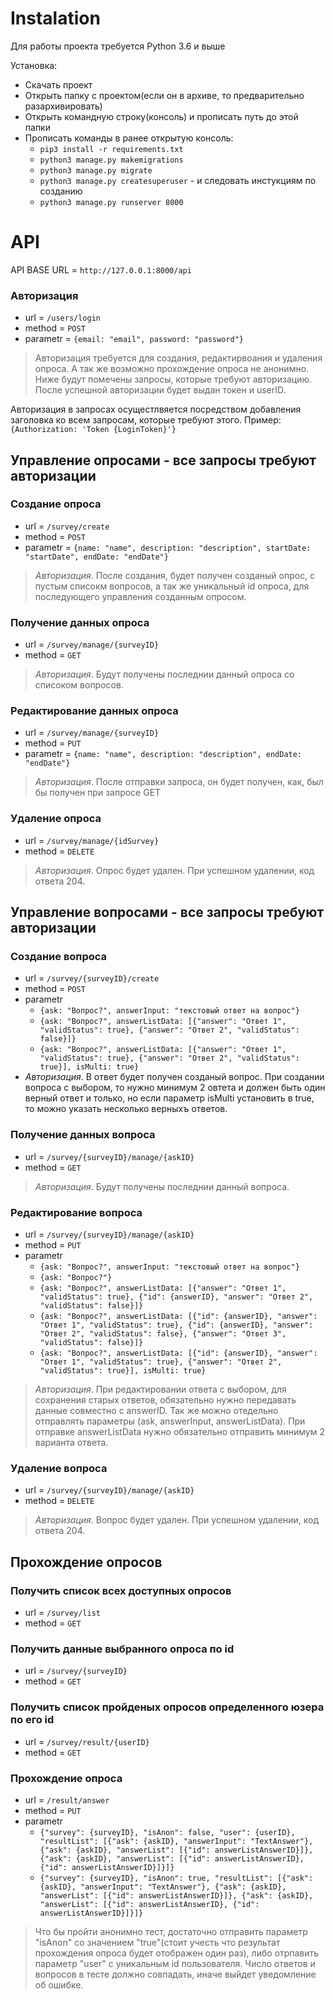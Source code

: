 # Instalation
Для работы проекта требуется Python 3.6 и выше

Установка:
* Скачать проект
* Открыть папку с проектом(если он в архиве, то предварительно разархивировать)
* Открыть командную строку(консоль) и прописать путь до этой папки
* Прописать команды в ранее открытую консоль:
  * `pip3 install -r requirements.txt`
  * `python3 manage.py makemigrations`
  * `python3 manage.py migrate`
  * `python3 manage.py createsuperuser` - и следовать инстукциям по созданию
  * `python3 manage.py runserver 8000`


# API
API BASE URL = `http://127.0.0.1:8000/api`

### Авторизация 
* url = `/users/login`
* method = `POST`
* parametr = `{email: "email", password: "password"}` 
> Авторизация требуется для создания, редактирвоания и удаления опроса. А так же возможно прохождение опроса не анонимно. Ниже будут помечены запросы, которые требуют авторизацию. После успешной авторизации будет выдан токен и userID.

Авторизация в запросах осущестлвяется посредством добавления заголовка ко всем запросам, которые требуют этого.
Пример: `{Authorization: 'Token {LoginToken}'}`

## Управление опросами - все запросы требуют авторизации
### Создание опроса 
* url = `/survey/create`
* method = `POST`
* parametr = `{name: "name", description: "description", startDate: "startDate", endDate: "endDate"}`
> *Авторизация*. После создания, будет получен созданый опрос, с пустым списокм вопросов, а так же уникальный id опроса, для последующего управления созданным опросом.

### Получение данных опроса 
* url = `/survey/manage/{surveyID}`
* method = `GET`
> *Авторизация*. Будут получены последнии данный опроса со списоком вопросов.

### Редактирование данных опроса 
* url = `/survey/manage/{surveyID}`
* method = `PUT`
* parametr = `{name: "name", description: "description", endDate: "endDate"}`
> *Авторизация*. После отправки запроса, он будет получен, как, был бы получен при запросе GET

### Удаление опроса 
* url = `/survey/manage/{idSurvey}`
* method = `DELETE`
> *Авторизация*. Опрос будет удален. При успешном удалении, код ответа 204.

## Управление вопросами - все запросы требуют авторизации
### Создание вопроса
* url = `/survey/{surveyID}/create`
* method = `POST`
* parametr
  * `{ask: "Вопрос?", answerInput: "текстовый ответ на вопрос"}`
  * `{ask: "Вопрос?", answerListData: [{"answer": "Ответ 1", "validStatus": true}, {"answer": "Ответ 2", "validStatus": false}]}`
  * `{ask: "Вопрос?", answerListData: [{"answer": "Ответ 1", "validStatus": true}, {"answer": "Ответ 2", "validStatus": true}], isMulti: true}`
* *Авторизация*. В ответ будет получен созданый вопрос. При создании вопроса с выбором, то нужно минимум 2 овтета и должен быть один верный ответ и только, но если параметр isMulti установить в true, то можно указать несколько верныхъ ответов.

### Получение данных вопроса 
* url = `/survey/{surveyID}/manage/{askID}`
* method = `GET`
> *Авторизация*. Будут получены последнии данный вопроса.

### Редактирование вопроса
* url = `/survey/{surveyID}/manage/{askID}`
* method = `PUT`
* parametr
  * `{ask: "Вопрос?", answerInput: "текстовый ответ на вопрос"}`
  * `{ask: "Вопрос?"}`
  * `{ask: "Вопрос?", answerListData: [{"answer": "Ответ 1", "validStatus": true}, {"id": {answerID}, "answer": "Ответ 2", "validStatus": false}]}`
  * `{ask: "Вопрос?", answerListData: [{"id": {answerID}, "answer": "Ответ 1", "validStatus": true}, {"id": {answerID}, "answer": "Ответ 2", "validStatus": false}, {"answer": "Ответ 3", "validStatus": false}]}`
  * `{ask: "Вопрос?", answerListData: [{"id": {answerID}, "answer": "Ответ 1", "validStatus": true}, {"answer": "Ответ 2", "validStatus": true}], isMulti: true}`
> *Авторизация*. При редактировании ответа с выбором, для сохранения старых ответов, обязательно нужно передавать данные совместно с answerID. Так же можно отедельно отправлять параметры (ask, answerInput, answerListData). При отправке answerListData нужно обязательно отправить минимум 2 варианта ответа.

### Удаление вопроса 
* url = `/survey/{surveyID}/manage/{askID}`
* method = `DELETE`
> *Авторизация*. Вопрос будет удален. При успешном удалении, код ответа 204.

## Прохождение опросов
### Получить список всех доступных опросов 
* url = `/survey/list`
* method = `GET`

### Получить данные выбранного опроса по id
* url = `/survey/{surveyID}`
* method = `GET`

### Получить список пройденых опросов определенного юзера по его id
* url = `/survey/result/{userID}`
* method = `GET`

### Прохождение опроса
* url = `/result/answer`
* method = `PUT`
* parametr
  * `{"survey": {surveyID}, "isAnon": false, "user": {userID}, "resultList": [{"ask": {askID}, "answerInput": "TextAnswer"}, {"ask": {askID}, "answerList": [{"id": answerListAnswerID}]}, {"ask": {askID}, "answerList": [{"id": answerListAnswerID}, {"id": answerListAnswerID}]}]}`
  * `{"survey": {surveyID}, "isAnon": true, "resultList": [{"ask": {askID}, "answerInput": "TextAnswer"}, {"ask": {askID}, "answerList": [{"id": answerListAnswerID}]}, {"ask": {askID}, "answerList": [{"id": answerListAnswerID}, {"id": answerListAnswerID}]}]}`
> Что бы пройти анонимно тест, достаточно отправить параметр "isAnon" со значением "true"(стоит учесть что результат прохождения опроса будет отображен один раз), либо отрпавить параметр "user" с уникальным id пользователя. Число ответов и вопросов в тесте должно совпадать, иначе выйдет уведомление об ошибке.
